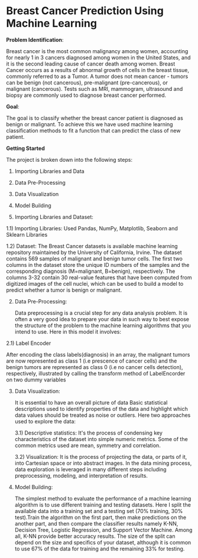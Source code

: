 # Breast Cancer Prediction Using Machine Learning

**Problem Identification**:

Breast cancer is the most common malignancy among women, accounting for nearly 1 in 3 cancers diagnosed among women in the United States, and it is the second leading cause of cancer death among women. Breast Cancer occurs as a results of abnormal growth of cells in the breast tissue, commonly referred to as a Tumor. A tumor does not mean cancer - tumors can be benign (not cancerous), pre-malignant (pre-cancerous), or malignant (cancerous). Tests such as MRI, mammogram, ultrasound and biopsy are commonly used to diagnose breast cancer performed.

**Goal**:

The goal is to classify whether the breast cancer patient is diagnosed as benign or malignant. To achieve this we have used machine learning classification methods to fit a function that can predict the class of new patient.

**Getting Started**

The project is broken down into the following steps:

1) Importing Libraries and Data
2) Data Pre-Processing
3) Data Visualization
4) Model Building

1) Importing Libraries and Dataset:

 1.1) Importing Libraries:
     Used Pandas, NumPy, Matplotlib, Seaborn and Sklearn Libraries 
     
 1.2) Dataset:
     The Breast Cancer datasets is available machine learning repository maintained by the University of California, Irvine. The dataset contains 569 samples of malignant and benign tumor cells. The first two columns in the dataset store the unique ID numbers of the samples and the corresponding diagnosis (M=malignant, B=benign), respectively. The columns 3-32 contain 30 real-value features that have been computed from digitized images of the cell nuclei, which can be used to build a model to predict whether a tumor is benign or malignant.

2) Data Pre-Processing:  

    Data preprocessing is a crucial step for any data analysis problem. It is often a very good idea to prepare your data in such way to best expose the structure of the problem to the machine learning algorithms that you intend to use. Here in this model it involves:

 2.1) Label Encoder
   
   After encoding the class labels(diagnosis) in an array, the malignant tumors are now represented as class 1 (i.e prescence of cancer cells) and the benign tumors are represented as class 0 (i.e no cancer cells detection), respectively, illustrated by calling the transform method of LabelEncorder on two dummy variables
     
3) Data Visualization:

   It is essential to have an overall picture of data Basic statistical descriptions used to identify properties of the data and highlight which data values should be treated as noise or outliers. Here two approaches used to explore the data:
   
   3.1) Descriptive statistics:
          It's the process of condensing key characteristics of the dataset into simple numeric metrics. Some of the common metrics used are mean, symmetry and correlation.
   
   3.2) Visualization:
          It is the process of projecting the data, or parts of it, into Cartesian space or into abstract images. In the data mining process, data exploration is leveraged in many different steps including preprocessing, modeling, and interpretation of results.
          
4) Model Building: 
   
   The simplest method to evaluate the performance of a machine learning algorithm is to use different training and testing datasets. Here I split the available data into a training set and a testing set (70% training, 30% test).Train the algorithm on the first part, then make predictions on the another part, and then compare the classifier results namely K-NN, Decision Tree, Logistic Regression, and Support Vector Machine. Among all, K-NN provide better accuracy results. The size of the split can depend on the size and specifics of your dataset, although it is common to use 67% of the data for training and the remaining 33% for testing. 
